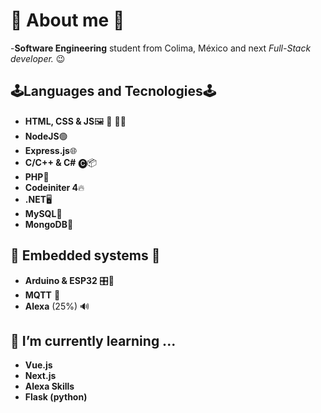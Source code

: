 # :rocket: About me :rocket:
-**Software Engineering** student from Colima, México and next *Full-Stack developer.* :wink:

## 🕹️Languages and Tecnologies🕹️
- **HTML, CSS & JS**🖼️ 🎨 👨‍💻
- **NodeJS**🟢
- **Express.js**🌐
- **C/C++ & C#** 🅒📦
- **PHP**🐘
- **Codeiniter 4**🔥
- **.NET**🖥️
- **MySQL**🐬
- **MongoDB**🍃
## 🤖 Embedded systems 🤖
- **Arduino & ESP32** 🎛️📶
- **MQTT** 🦟
- **Alexa** (25%) 🔊
## 🌱 I’m currently learning ...
- **Vue.js**
- **Next.js**
- **Alexa Skills**
- **Flask (python)**
<!--
**EstebanCortina/EstebanCortina** is a ✨ _special_ ✨ repository because its `README.md` (this file) appears on your GitHub profile.

Here are some ideas to get you started:

- 🔭 I’m currently working on ...
- 🌱 I’m currently learning ...
- 👯 I’m looking to collaborate on ...
- 🤔 I’m looking for help with ...
- 💬 Ask me about ...
- 📫 How to reach me: ...
- 😄 Pronouns: ...
- ⚡ Fun fact: ...
-->
